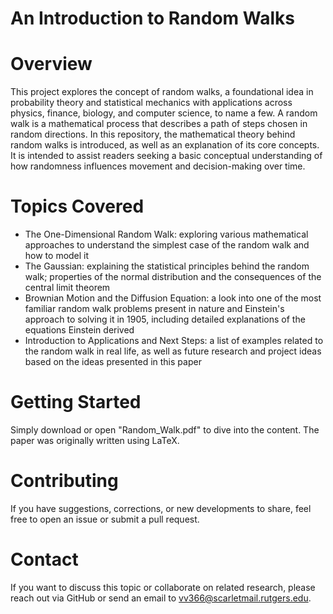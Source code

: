 
# An Introduction to Random Walks

# Overview
This project explores the concept of random walks, a foundational idea in probability theory and statistical mechanics with applications across physics, finance, biology, and computer science, to name a few. A random walk is a mathematical process that describes a path of steps chosen in random directions. In this repository, the mathematical theory behind random walks is introduced, as well as an explanation of its core concepts. It is intended to assist readers seeking a basic conceptual understanding of how randomness influences movement and decision-making over time.

# Topics Covered
- The One-Dimensional Random Walk: exploring various mathematical approaches to understand the simplest case of the random walk and how to model it
- The Gaussian: explaining the statistical principles behind the random walk; properties of the normal distribution and the consequences of the central limit theorem
- Brownian Motion and the Diffusion Equation: a look into one of the most familiar random walk problems present in nature and Einstein's approach to solving it in 1905, including detailed explanations of the equations Einstein derived
- Introduction to Applications and Next Steps: a list of examples related to the random walk in real life, as well as future research and project ideas based on the ideas presented in this paper

# Getting Started
Simply download or open "Random_Walk.pdf" to dive into the content. The paper was originally written using LaTeX.

# Contributing
If you have suggestions, corrections, or new developments to share, feel free to open an issue or submit a pull request.

# Contact
If you want to discuss this topic or collaborate on related research, please reach out via GitHub or send an email to vv366@scarletmail.rutgers.edu.
